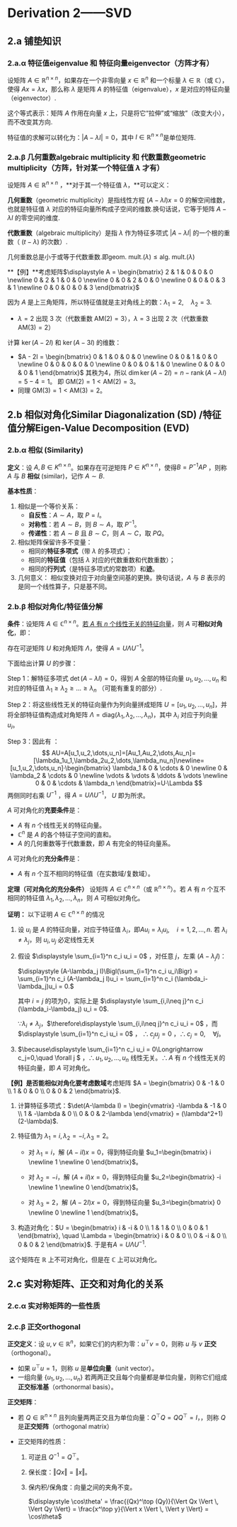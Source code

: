 # Derivation 2——SVD

## 2.a 铺垫知识

### 2.a.α 特征值eigenvalue 和 特征向量eigenvector（方阵才有）

设矩阵 $A \in \mathbb{R}^{n \times n}$，如果存在一个非零向量 $x \in \mathbb{R}^n$ 和一个标量 $\lambda \in \mathbb{R}$（或 $\mathbb{C}$），使得 $\displaystyle A x = \lambda x$，那么称 $\lambda$ 是矩阵 $A$ 的特征值（eigenvalue），$x$ 是对应的特征向量（eigenvector）.

这个等式表示：矩阵 $A$ 作用在向量 $x$ 上，只是将它“拉伸”或“缩放”（改变大小），而不改变其方向.

特征值的求解可以转化为：$\displaystyle \vert A-\lambda I\vert = 0$，其中 $I \in \mathbb{R}^{n \times n}$是单位矩阵.

### 2.a.β 几何重数algebraic multiplicity 和 代数重数geometric multiplicity（方阵，针对某一个特征值 $\lambda$ 才有）

设矩阵 $A \in \mathbb{R}^{n \times n}$ ，**对于其一个特征值 $\lambda$，**可以定义：

**几何重数**（geometric multiplicity）是指线性方程 $(A - \lambda I)x = 0$ 的解空间维数，也就是特征值 $\lambda$ 对应的特征向量所构成子空间的维数.换句话说，它等于矩阵 $A - \lambda I$ 的零空间的维度.

**代数重数**（algebraic multiplicity）是指 $\lambda$ 作为特征多项式 $\displaystyle \vert A-\lambda I\vert$ 的一个根的重数（ $(t−λ)$ 的次数）.

几何重数总是小于或等于代数重数.即$\displaystyle \text{geom. mult.}(\lambda) \leq \text{alg. mult.}(\lambda)$ 

**【例】**考虑矩阵$\displaystyle A = \begin{bmatrix} 2 & 1 & 0 & 0 & 0 \newline 0 & 2 & 1 & 0 & 0 \newline 0 & 0 & 2 & 0 & 0 \newline 0 & 0 & 0 & 3 & 1 \newline 0 & 0 & 0 & 0 & 3 \end{bmatrix}$

因为 $A$ 是上三角矩阵，所以特征值就是主对角线上的数：$\lambda_1 = 2, \quad \lambda_2 = 3$.

- $\lambda = 2$ 出现 3 次（代数重数 $\text{AM}(2) = 3$），$\lambda = 3$ 出现 2 次（代数重数 $\text{AM}(3) = 2$）

计算 $\ker(A - 2I)$ 和 $\ker(A - 3I)$ 的维数：

- $A - 2I = \begin{bmatrix}
   0 & 1 & 0 & 0 & 0 \newline
   0 & 0 & 1 & 0 & 0 \newline
   0 & 0 & 0 & 0 & 0 \newline
   0 & 0 & 0 & 1 & 0 \newline
   0 & 0 & 0 & 0 & 1
   \end{bmatrix}$
   其秩为4，所以 $\dim\ker(A - 2I) = n - \operatorname{rank}(A - \lambda I)=5-4=1$。
   即 $\text{GM}(2) = 1 < \text{AM}(2) = 3$。
- 同理 $\text{GM}(3) = 1 < \text{AM}(3) = 2$。

## 2.b 相似对角化Similar Diagonalization (SD) /特征值分解Eigen-Value Decomposition (EVD)

### 2.b.α 相似 (Similarity)

**定义**：设 $A, B \in K^{n \times n}$。如果存在可逆矩阵 $P \in K^{n \times n}$，使得$B = P^{-1} A P$ ，则称 $A$ 与 $B$ **相似** (similar)，记作 $A \sim B$.

**基本性质**：

1. 相似是一个等价关系：
   - **自反性**：$A \sim A$，取 $P = I$。
   - **对称性**：若 $A \sim B$，则 $B \sim A$，取 $P^{-1}$。
   - **传递性**：若 $A \sim B$ 且 $B \sim C$，则 $A \sim C$，取 $P Q$。
2. 相似矩阵保留许多不变量：
   - 相同的**特征多项式**（带 $\lambda$ 的多项式）；
   - 相同的**特征值**（包括 $\lambda$ 对应的代数重数和代数重数）；
   - 相同的**行列式**（是特征多项式的常数项）和**迹**。
3. 几何意义：
    相似变换对应于对向量空间基的更换。换句话说，$A$ 与 $B$ 表示的是同一个线性算子，只是基不同。

### 2.b.β 相似对角化/特征值分解

**条件**：设矩阵 $A \in \mathbb{C}^{n \times n}$。<u>若 $A$ 有 $n$ 个线性无关的特征向量</u>，则 $A$ 可**相似对角化**，即：

存在可逆矩阵 $U$ 和对角矩阵 $\Lambda$，使得 $A = U \Lambda U^{-1}$。



下面给出计算 $U$ 的步骤：

Step 1：解特征多项式 $\det(A-\lambda I)=0$，得到 $A$ 全部的特征向量 $u_1,u_2,\dots, u_n$ 和对应的特征值 $\lambda_1\geq\lambda_2\geq\dots\geq\lambda_n$ （可能有重复的部分）.

Step 2：将这些线性无关的特征向量作为列向量拼成矩阵 $U=[u_1,u_2,\dots,u_n]$，并将全部特征值构造成对角矩阵 $\Lambda=\text{diag}(\lambda_1,\lambda_2,\dots,\lambda_n)$，其中 $\lambda_i$ 对应于列向量 $u_i$。

Step 3：因此有 ：
$$
AU=A[u_1,u_2,\dots,u_n]=[Au_1,Au_2,\dots,Au_n]=[\lambda_1u_1,\lambda_2u_2,\dots,\lambda_nu_n]\newline=[u_1,u_2,\dots,u_n]·\begin{bmatrix} \lambda_1 & 0 & \cdots & 0 \newline 0 & \lambda_2 & \cdots & 0 \newline \vdots & \vdots  & \ddots & \vdots \newline 0 & 0 & \cdots & \lambda_n \end{bmatrix}=U·\Lambda
$$
两侧同时右乘 $U^{-1}$ ，得 $A = U \Lambda U^{-1}$， $U$ 即为所求。



$A$ 可对角化的**充要条件**是：

-  $A$ 有 $n$ 个线性无关的特征向量。
-  $\mathbb{C}^n$ 是 $A$ 的各个特征子空间的直和。
-  $A$ 的几何重数等于代数重数，即 $A$ 有完全的特征向量系。

$A$ 可对角化的**充分条件**是：

-  $A$ 有 $n$ 个互不相同的特征值（在实数域/复数域）。

**定理（可对角化的充分条件）**
 设矩阵 $A \in \mathbb{C}^{n\times n}$（或 $\mathbb{R}^{n\times n}$）。若 $A$ 有 $n$ 个互不相同的特征值 $\lambda_1,\lambda_2,\dots,\lambda_n$，则 $A$ 可相似对角化。

**证明：** 以下证明 $A \in \mathbb{C}^{n\times n}$ 的情况

1. 设 $u_i$ 是 $A$ 的特征向量，对应于特征值 $\lambda_i$，即$Au_i = \lambda_i u_i,\quad i=1,2,\dots,n$. 若 $\lambda_i \neq \lambda_j$，则 $u_i,u_j$ 必定线性无关

2. 假设 $\displaystyle \sum_{i=1}^n c_i u_i = 0$ ，对任意 $j$，左乘 $(A-\lambda_j I)$：

   $\displaystyle (A-\lambda_j I)\Bigl(\sum_{i=1}^n c_i u_i\Bigr) = \sum_{i=1}^n c_i (A-\lambda_j I)u_i  = \sum_{i=1}^n c_i (\lambda_i-\lambda_j)u_i = 0.$

   其中 $i=j$ 的项为0，实际上是 $\displaystyle \sum_{i,i\neq j}^n c_i (\lambda_i-\lambda_j) u_i = 0$.

    $\because\lambda_i \neq \lambda_j$，$\therefore\displaystyle \sum_{i,i\neq j}^n c_i  u_i = 0$ ，而 $\displaystyle \sum_{i=1}^n c_i u_i = 0$ ， $\therefore c_ju_j=0$ ，$\therefore c_j=0,\quad \forall j$。

3. $\because\displaystyle \sum_{i=1}^n c_i u_i = 0\Longrightarrow c_j=0,\quad \forall j $ ，$\therefore{u_1,u_2,\dots,u_n}$ 线性无关。$\therefore A$ 有 $n$ 个线性无关的特征向量，即 $A$ 可对角化。

**【例】是否能相似对角化要考虑数域**考虑矩阵 $A = \begin{bmatrix} 0 & -1 & 0 \\ 1 & 0 & 0 \\ 0 & 0 & 2 \end{bmatrix}$.

1. 计算特征多项式：$\det(A-\lambda I) = \begin{vmatrix} -\lambda & -1 & 0 \\ 1 & -\lambda & 0 \\ 0 & 0 & 2-\lambda \end{vmatrix} = (\lambda^2+1)(2-\lambda)$.

2. 特征值为 $\lambda_1=i, \lambda_2=-i, \lambda_3=2$。

   - 对 $\lambda_1=i$，解 $(A-iI)x=0$，得到特征向量 $u_1=\begin{bmatrix} i \newline 1 \newline 0 \end{bmatrix}$。

   - 对 $\lambda_2=-i$，解 $(A+iI)x=0$，得到特征向量 $u_2=\begin{bmatrix} -i \newline 1 \newline 0 \end{bmatrix}$。

   - 对 $\lambda_3=2$，解 $(A-2I)x=0$，得到特征向量 $u_3=\begin{bmatrix} 0 \newline 0 \newline 1 \end{bmatrix}$。

3. 构造对角化：$U = \begin{bmatrix} i & -i & 0 \\ 1 & 1 & 0 \\ 0 & 0 & 1 \end{bmatrix}, \quad \Lambda = \begin{bmatrix} i & 0 & 0 \\ 0 & -i & 0 \\ 0 & 0 & 2 \end{bmatrix}$. 于是有$A = U \Lambda U^{-1}$.

​	这个矩阵在 $\mathbb{R}$ 上不可对角化，但是在 $\mathbb{C}$ 上可以对角化。

## 2.c 实对称矩阵、正交和对角化的关系

### 2.c.α 实对称矩阵的一些性质



### 2.c.β 正交orthogonal

**正交定义**：设 $u, v \in \mathbb{R}^n$，如果它们的内积为零：$u^\top v = 0$，则称 $u$ 与 $v$ **正交**（orthogonal）。

- 如果 $u^\top u = 1$，则称 $u$ 是**单位向量**（unit vector）。
- 一组向量 $\lbrace u_1, u_2, \dots, u_n \rbrace$ 若两两正交且每个向量都是单位向量，则称它们组成**正交标准基**（orthonormal basis）。

**正交矩阵**：

- 若 $Q \in \mathbb{R}^{n\times n}$ 且列向量两两正交且为单位向量：$Q^\top Q = Q Q^\top = I$，，则称 $Q$ 是**正交矩阵**（orthogonal matrix）

- 正交矩阵的性质：

  1. 可逆且 $Q^{-1} = Q^\top$。

  2. 保长度：$\Vert Qx \Vert = \Vert x \Vert$。

  3. 保内积/保角度：向量之间的夹角不变。

      $\displaystyle \cos\theta' = \frac{(Qx)^\top (Qy)}{\Vert Qx \Vert \, \Vert Qy \Vert} = \frac{x^\top y}{\Vert x \Vert \, \Vert y \Vert} = \cos\theta$

